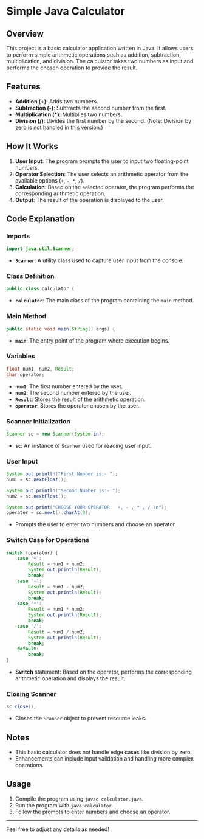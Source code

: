 # Simple Java Calculator

## Overview

This project is a basic calculator application written in Java. It allows users to perform simple arithmetic operations such as addition, subtraction, multiplication, and division. The calculator takes two numbers as input and performs the chosen operation to provide the result.

## Features

- **Addition (+)**: Adds two numbers.
- **Subtraction (-)**: Subtracts the second number from the first.
- **Multiplication (*)**: Multiplies two numbers.
- **Division (/)**: Divides the first number by the second. (Note: Division by zero is not handled in this version.)

## How It Works

1. **User Input**: The program prompts the user to input two floating-point numbers.
2. **Operator Selection**: The user selects an arithmetic operator from the available options (`+`, `-`, `*`, `/`).
3. **Calculation**: Based on the selected operator, the program performs the corresponding arithmetic operation.
4. **Output**: The result of the operation is displayed to the user.

## Code Explanation

### Imports
```java
import java.util.Scanner;
```
- **`Scanner`**: A utility class used to capture user input from the console.

### Class Definition
```java
public class calculator {
```
- **`calculator`**: The main class of the program containing the `main` method.

### Main Method
```java
public static void main(String[] args) {
```
- **`main`**: The entry point of the program where execution begins.

### Variables
```java
float num1, num2, Result;
char operator;
```
- **`num1`**: The first number entered by the user.
- **`num2`**: The second number entered by the user.
- **`Result`**: Stores the result of the arithmetic operation.
- **`operator`**: Stores the operator chosen by the user.

### Scanner Initialization
```java
Scanner sc = new Scanner(System.in);
```
- **`sc`**: An instance of `Scanner` used for reading user input.

### User Input
```java
System.out.println("First Number is:- ");
num1 = sc.nextFloat();

System.out.println("Second Number is:- ");
num2 = sc.nextFloat();

System.out.print("CHOOSE YOUR OPERATOR   +, - , * , / \n");
operator = sc.next().charAt(0);
```
- Prompts the user to enter two numbers and choose an operator.

### Switch Case for Operations
```java
switch (operator) {
    case '+':
        Result = num1 + num2;
        System.out.println(Result);
        break;
    case '-':
        Result = num1 - num2;
        System.out.println(Result);
        break;
    case '*':
        Result = num1 * num2;
        System.out.println(Result);
        break;
    case '/':
        Result = num1 / num2;
        System.out.println(Result);
        break;
    default:
        break;
}
```
- **Switch** statement: Based on the operator, performs the corresponding arithmetic operation and displays the result.

### Closing Scanner
```java
sc.close();
```
- Closes the `Scanner` object to prevent resource leaks.

## Notes

- This basic calculator does not handle edge cases like division by zero.
- Enhancements can include input validation and handling more complex operations.

## Usage

1. Compile the program using `javac calculator.java`.
2. Run the program with `java calculator`.
3. Follow the prompts to enter numbers and choose an operator.

---

Feel free to adjust any details as needed!

